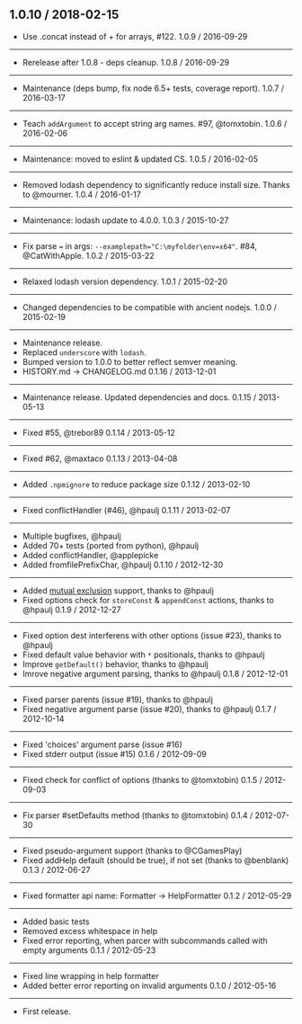 1.0.10 / 2018-02-15
------------------
- Use .concat instead of + for arrays, #122.
1.0.9 / 2016-09-29
------------------
- Rerelease after 1.0.8 - deps cleanup.
1.0.8 / 2016-09-29
------------------
- Maintenance (deps bump, fix node 6.5+ tests, coverage report).
1.0.7 / 2016-03-17
------------------
- Teach `addArgument` to accept string arg names. #97, @tomxtobin.
1.0.6 / 2016-02-06
------------------
- Maintenance: moved to eslint & updated CS.
1.0.5 / 2016-02-05
------------------
- Removed lodash dependency to significantly reduce install size.
  Thanks to @mourner.
1.0.4 / 2016-01-17
------------------
- Maintenance: lodash update to 4.0.0.
1.0.3 / 2015-10-27
------------------
- Fix parse `=` in args: `--examplepath="C:\myfolder\env=x64"`. #84, @CatWithApple.
1.0.2 / 2015-03-22
------------------
- Relaxed lodash version dependency.
1.0.1 / 2015-02-20
------------------
- Changed dependencies to be compatible with ancient nodejs.
1.0.0 / 2015-02-19
------------------
- Maintenance release.
- Replaced `underscore` with `lodash`.
- Bumped version to 1.0.0 to better reflect semver meaning.
- HISTORY.md -> CHANGELOG.md
0.1.16 / 2013-12-01
-------------------
- Maintenance release. Updated dependencies and docs.
0.1.15 / 2013-05-13
-------------------
- Fixed #55, @trebor89
0.1.14 / 2013-05-12
-------------------
- Fixed #62, @maxtaco
0.1.13 / 2013-04-08
-------------------
- Added `.npmignore` to reduce package size
0.1.12 / 2013-02-10
-------------------
- Fixed conflictHandler (#46), @hpaulj
0.1.11 / 2013-02-07
-------------------
- Multiple bugfixes, @hpaulj
- Added 70+ tests (ported from python), @hpaulj
- Added conflictHandler, @applepicke
- Added fromfilePrefixChar, @hpaulj
0.1.10 / 2012-12-30
-------------------
- Added [mutual exclusion](http://docs.python.org/dev/library/argparse.html#mutual-exclusion)
  support, thanks to @hpaulj
- Fixed options check for `storeConst` & `appendConst` actions, thanks to @hpaulj
0.1.9 / 2012-12-27
------------------
- Fixed option dest interferens with other options (issue #23), thanks to @hpaulj
- Fixed default value behavior with `*` positionals, thanks to @hpaulj
- Improve `getDefault()` behavior, thanks to @hpaulj
- Imrove negative argument parsing, thanks to @hpaulj
0.1.8 / 2012-12-01
------------------
- Fixed parser parents (issue #19), thanks to @hpaulj
- Fixed negative argument parse (issue #20), thanks to @hpaulj
0.1.7 / 2012-10-14
------------------
- Fixed 'choices' argument parse (issue #16)
- Fixed stderr output (issue #15)
0.1.6 / 2012-09-09
------------------
- Fixed check for conflict of options (thanks to @tomxtobin)
0.1.5 / 2012-09-03
------------------
- Fix parser #setDefaults method (thanks to @tomxtobin)
0.1.4 / 2012-07-30
------------------
- Fixed pseudo-argument support (thanks to @CGamesPlay)
- Fixed addHelp default (should be true), if not set (thanks to @benblank)
0.1.3 / 2012-06-27
------------------
- Fixed formatter api name: Formatter -> HelpFormatter
0.1.2 / 2012-05-29
------------------
- Added basic tests
- Removed excess whitespace in help
- Fixed error reporting, when parcer with subcommands
  called with empty arguments
0.1.1 / 2012-05-23
------------------
- Fixed line wrapping in help formatter
- Added better error reporting on invalid arguments
0.1.0 / 2012-05-16
------------------
- First release.
